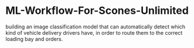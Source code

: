 # ML-Workflow-For-Scones-Unlimited
building an image classification model that can automatically detect which kind of vehicle delivery drivers have, in order to route them to the correct loading bay and orders.
